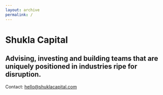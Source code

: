 ```yaml
---
layout: archive
permalink: /
---
```


<h1 class="logo">Shukla Capital</h1>
<h2>Advising, investing and building teams that are uniquely positioned in industries ripe for disruption.</h2>
<p>Contact: <a href="mailto:hello@shuklacapital.com">hello@shuklacapital.com</a></p>
